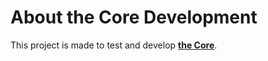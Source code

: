 # About the Core Development

This project is made to test and develop **[the Core](https://github.com/techie-joe/core)**.